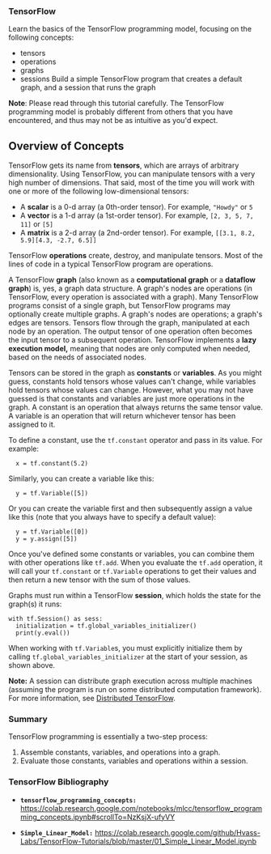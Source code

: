### TensorFlow 

Learn the basics of the TensorFlow programming model, focusing on the following concepts:
- tensors
- operations
- graphs
- sessions
Build a simple TensorFlow program that creates a default graph, and a session that runs the graph

**Note**: Please read through this tutorial carefully. The TensorFlow programming model is probably different from others that you have encountered, and thus may not be as intuitive as you'd expect.

## Overview of Concepts

TensorFlow gets its name from **tensors**, which are arrays of arbitrary dimensionality. Using TensorFlow, you can manipulate tensors with a very high number of dimensions. That said, most of the time you will work with one or more of the following low-dimensional tensors:

  * A **scalar** is a 0-d array (a 0th-order tensor).  For example, `"Howdy"` or `5`
  * A **vector** is a 1-d array (a 1st-order tensor).  For example, `[2, 3, 5, 7, 11]` or `[5]`
  * A **matrix** is a 2-d array (a 2nd-order tensor).  For example, `[[3.1, 8.2, 5.9][4.3, -2.7, 6.5]]`

TensorFlow **operations** create, destroy, and manipulate tensors.  Most of the lines of code in a typical TensorFlow program are operations.

A TensorFlow **graph** (also known as a **computational graph** or a **dataflow graph**) is, yes, a graph data structure.  A graph's nodes are operations (in TensorFlow, every operation is associated with a graph).  Many TensorFlow programs consist of a single graph, but TensorFlow programs may optionally create multiple graphs. A graph's nodes are operations; a graph's edges are tensors. Tensors flow through the graph, manipulated at each node by an operation. The output tensor of one operation often becomes the input tensor to a subsequent operation. TensorFlow implements a **lazy execution model,** meaning that nodes are only computed when needed, based on the needs of associated nodes.

Tensors can be stored in the graph as **constants** or **variables**. As you might guess, constants hold tensors whose values can't change, while variables hold tensors whose values can change. However, what you may not have guessed is that constants and variables are just more operations in the graph. A constant is an operation that always returns the same tensor value. A variable is an operation that will return whichever tensor has been assigned to it.

To define a constant, use the `tf.constant` operator and pass in its value. For example:

```
  x = tf.constant(5.2)
```

Similarly, you can create a variable like this:

```
  y = tf.Variable([5])
```

Or you can create the variable first and then subsequently assign a value like this (note that you always have to specify a default value):

```
  y = tf.Variable([0])
  y = y.assign([5])
```

Once you've defined some constants or variables, you can combine them with other operations like `tf.add`. When you evaluate the `tf.add` operation, it will call your `tf.constant` or `tf.Variable` operations to get their values and then return a new tensor with the sum of those values.

Graphs must run within a TensorFlow **session**, which holds the state for the graph(s) it runs:

```
with tf.Session() as sess:
  initialization = tf.global_variables_initializer()
  print(y.eval())
```

When working with `tf.Variable`s, you must explicitly initialize them by calling `tf.global_variables_initializer` at the start of your session, as shown above.

**Note:** A session can distribute graph execution across multiple machines (assuming the program is run on some distributed computation framework). For more information, see [Distributed TensorFlow](https://www.tensorflow.org/deploy/distributed).

### Summary

TensorFlow programming is essentially a two-step process:

  1. Assemble constants, variables, and operations into a graph.
  2. Evaluate those constants, variables and operations within a session.

### TensorFlow Bibliography

- **`tensorflow_programming_concepts:`**
<https://colab.research.google.com/notebooks/mlcc/tensorflow_programming_concepts.ipynb#scrollTo=NzKsjX-ufyVY>

- **`Simple_Linear_Model:`**
<https://colab.research.google.com/github/Hvass-Labs/TensorFlow-Tutorials/blob/master/01_Simple_Linear_Model.ipynb>
